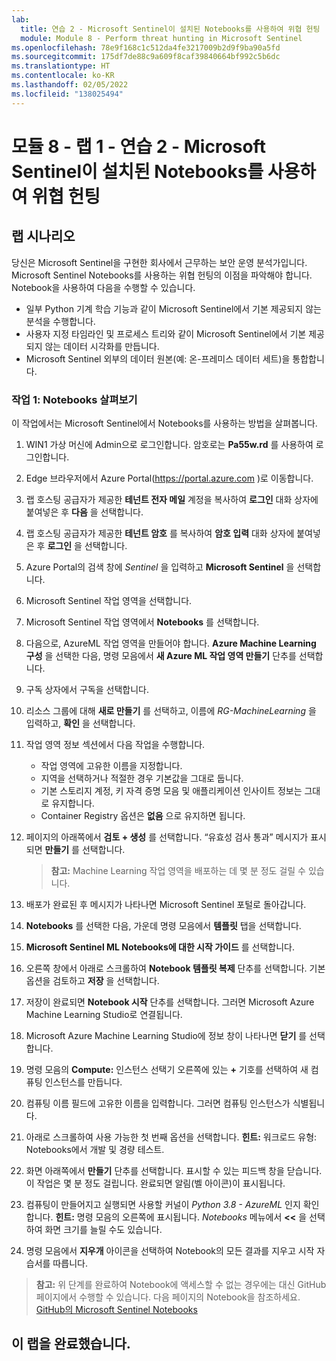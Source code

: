```yaml
---
lab:
  title: 연습 2 - Microsoft Sentinel이 설치된 Notebooks를 사용하여 위협 헌팅
  module: Module 8 - Perform threat hunting in Microsoft Sentinel
ms.openlocfilehash: 78e9f168c1c512da4fe3217009b2d9f9ba90a5fd
ms.sourcegitcommit: 175df7de88c9a609f8caf39840664bf992c5b6dc
ms.translationtype: HT
ms.contentlocale: ko-KR
ms.lasthandoff: 02/05/2022
ms.locfileid: "138025494"
---
```

# <a name="module-8---lab-1---exercise-2---threat-hunting-using-notebooks-with-microsoft-sentinel"></a>모듈 8 - 랩 1 - 연습 2 - Microsoft Sentinel이 설치된 Notebooks를 사용하여 위협 헌팅

## <a name="lab-scenario"></a>랩 시나리오

당신은 Microsoft Sentinel을 구현한 회사에서 근무하는 보안 운영 분석가입니다. Microsoft Sentinel Notebooks를 사용하는 위협 헌팅의 이점을 파악해야 합니다. Notebook을 사용하여 다음을 수행할 수 있습니다.

- 일부 Python 기계 학습 기능과 같이 Microsoft Sentinel에서 기본 제공되지 않는 분석을 수행합니다.
- 사용자 지정 타임라인 및 프로세스 트리와 같이 Microsoft Sentinel에서 기본 제공되지 않는 데이터 시각화를 만듭니다.
- Microsoft Sentinel 외부의 데이터 원본(예: 온-프레미스 데이터 세트)을 통합합니다.


### <a name="task-1-explore-notebooks"></a>작업 1: Notebooks 살펴보기

이 작업에서는 Microsoft Sentinel에서 Notebooks를 사용하는 방법을 살펴봅니다.

1. WIN1 가상 머신에 Admin으로 로그인합니다. 암호로는 **Pa55w.rd** 를 사용하여 로그인합니다.  

1. Edge 브라우저에서 Azure Portal(https://portal.azure.com )로 이동합니다.

1. 랩 호스팅 공급자가 제공한 **테넌트 전자 메일** 계정을 복사하여 **로그인** 대화 상자에 붙여넣은 후 **다음** 을 선택합니다.

1. 랩 호스팅 공급자가 제공한 **테넌트 암호** 를 복사하여 **암호 입력** 대화 상자에 붙여넣은 후 **로그인** 을 선택합니다.

1. Azure Portal의 검색 창에 *Sentinel* 을 입력하고 **Microsoft Sentinel** 을 선택합니다.

1. Microsoft Sentinel 작업 영역을 선택합니다.

1. Microsoft Sentinel 작업 영역에서 **Notebooks** 를 선택합니다.

1. 다음으로, AzureML 작업 영역을 만들어야 합니다. **Azure Machine Learning 구성** 을 선택한 다음, 명령 모음에서 **새 Azure ML 작업 영역 만들기** 단추를 선택합니다.

1. 구독 상자에서 구독을 선택합니다.

1. 리소스 그룹에 대해 **새로 만들기** 를 선택하고, 이름에 *RG-MachineLearning* 을 입력하고, **확인** 을 선택합니다. 

1. 작업 영역 정보 섹션에서 다음 작업을 수행합니다.

    - 작업 영역에 고유한 이름을 지정합니다.
    - 지역을 선택하거나 적절한 경우 기본값을 그대로 둡니다.
    - 기본 스토리지 계정, 키 자격 증명 모음 및 애플리케이션 인사이트 정보는 그대로 유지합니다.
    - Container Registry 옵션은 **없음** 으로 유지하면 됩니다.

1. 페이지의 아래쪽에서 **검토 + 생성** 를 선택합니다. “유효성 검사 통과” 메시지가 표시되면 **만들기** 를 선택합니다. 

    >**참고:** Machine Learning 작업 영역을 배포하는 데 몇 분 정도 걸릴 수 있습니다.

1. 배포가 완료된 후 메시지가 나타나면 Microsoft Sentinel 포털로 돌아갑니다.

1. **Notebooks** 를 선택한 다음, 가운데 명령 모음에서 **템플릿** 탭을 선택합니다. 

1. **Microsoft Sentinel ML Notebooks에 대한 시작 가이드** 를 선택합니다. 

1. 오른쪽 창에서 아래로 스크롤하여 **Notebook 템플릿 복제** 단추를 선택합니다. 기본 옵션을 검토하고 **저장** 을 선택합니다.

1. 저장이 완료되면 **Notebook 시작** 단추를 선택합니다. 그러면 Microsoft Azure Machine Learning Studio로 연결됩니다.

1. Microsoft Azure Machine Learning Studio에 정보 창이 나타나면 **닫기** 를 선택합니다.

1. 명령 모음의 **Compute:** 인스턴스 선택기 오른쪽에 있는 **+** 기호를 선택하여 새 컴퓨팅 인스턴스를 만듭니다.

1. 컴퓨팅 이름 필드에 고유한 이름을 입력합니다. 그러면 컴퓨팅 인스턴스가 식별됩니다.

1. 아래로 스크롤하여 사용 가능한 첫 번째 옵션을 선택합니다. **힌트:** 워크로드 유형: Notebooks에서 개발 및 경량 테스트.

1. 화면 아래쪽에서 **만들기** 단추를 선택합니다. 표시할 수 있는 피드백 창을 닫습니다. 이 작업은 몇 분 정도 걸립니다. 완료되면 알림(벨 아이콘)이 표시됩니다.

1. 컴퓨팅이 만들어지고 실행되면 사용할 커널이 *Python 3.8 - AzureML* 인지 확인합니다. **힌트:** 명령 모음의 오른쪽에 표시됩니다. *Notebooks* 메뉴에서 **<<** 을 선택하여 화면 크기를 늘릴 수도 있습니다.

1. 명령 모음에서 **지우개** 아이콘을 선택하여 Notebook의 모든 결과를 지우고 시작 자습서를 따릅니다.

>**참고:** 위 단계를 완료하여 Notebook에 액세스할 수 없는 경우에는 대신 GitHub 페이지에서 수행할 수 있습니다. 다음 페이지의 Notebook을 참조하세요. [GitHub의 Microsoft Sentinel Notebooks](https://github.com/Azure/Azure-Sentinel-Notebooks/blob/8122bca32387d60a8ee9c058ead9d3ab8f4d61e6/A%20Getting%20Started%20Guide%20For%20Azure%20Sentinel%20ML%20Notebooks.ipynb) 

## <a name="you-have-completed-the-lab"></a>이 랩을 완료했습니다.
